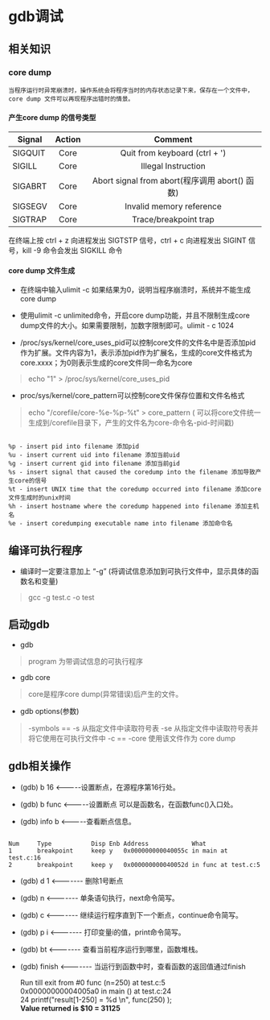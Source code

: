 # gdb调试

## 相关知识

### core dump

	当程序运行时异常崩溃时，操作系统会将程序当时的内存状态记录下来，保存在一个文件中，core dump 文件可以再现程序出错时的情景。
	
#### 产生core dump 的信号类型

| Signal    |  Action  |  Comment                                         |
| -------   |  :-----: |  :---------------------------------------:       |
| SIGQUIT   |   Core   |  Quit from keyboard (ctrl + '\)                  |
| SIGILL    |   Core   |  Illegal Instruction                             |
| SIGABRT   |   Core   |  Abort signal from abort(程序调用 abort() 函数)  |
| SIGSEGV   |   Core   |  Invalid memory reference                        |
| SIGTRAP   |   Core   |  Trace/breakpoint trap                           |

在终端上按 ctrl + z 向进程发出 SIGTSTP 信号，ctrl + c 向进程发出 SIGINT 信号，kill -9 命令会发出 SIGKILL 命令

#### core dump 文件生成

-  在终端中输入ulimit -c 如果结果为0，说明当程序崩溃时，系统并不能生成core dump

- 使用ulimit -c unlimited命令，开启core dump功能，并且不限制生成core dump文件的大小。如果需要限制，加数字限制即可。ulimit - c 1024

- /proc/sys/kernel/core_uses_pid可以控制core文件的文件名中是否添加pid作为扩展。文件内容为1，表示添加pid作为扩展名，生成的core文件格式为core.xxxx；为0则表示生成的core文件同一命名为core
> echo "1" > /proc/sys/kernel/core_uses_pid

- proc/sys/kernel/core_pattern可以控制core文件保存位置和文件名格式
> echo "/corefile/core-%e-%p-%t" > core_pattern  ( 可以将core文件统一生成到/corefile目录下，产生的文件名为core-命令名-pid-时间戳) 

```

%p - insert pid into filename 添加pid
%u - insert current uid into filename 添加当前uid
%g - insert current gid into filename 添加当前gid
%s - insert signal that caused the coredump into the filename 添加导致产生core的信号
%t - insert UNIX time that the coredump occurred into filename 添加core文件生成时的unix时间
%h - insert hostname where the coredump happened into filename 添加主机名
%e - insert coredumping executable name into filename 添加命令名

```

## 编译可执行程序

- 编译时一定要注意加上 “-g” (将调试信息添加到可执行文件中，显示具体的函数名和变量)
> gcc -g test.c -o test

## 启动gdb

- gdb <program> 
> program 为带调试信息的可执行程序

- gdb <program> core
> core是程序core dump(异常错误)后产生的文件。

- gdb options(参数)
> -symbols <file>  == -s <file> 从指定文件中读取符号表
> -se <file>  从指定文件中读取符号表并将它使用在可执行文件中
> -c <file> == -core <file> 使用该文件作为 core dump 

## gdb相关操作

- (gdb) b 16     <-----设置断点，在源程序第16行处。

- (gdb) b func   <-----设置断点 可以是函数名，在函数func()入口处。

- (gdb) info b   <-----查看断点信息。

```

Num     Type           Disp Enb Address            What
1       breakpoint     keep y   0x000000000040055c in main at test.c:16
2       breakpoint     keep y   0x000000000040052d in func at test.c:5

```

- (gdb) d 1        <------- 删除1号断点

- (gdb) n          <------- 单条语句执行，next命令简写。

- (gdb) c          <------- 继续运行程序直到下一个断点，continue命令简写。

- (gdb) p i        <------- 打印变量i的值，print命令简写。

- (gdb) bt         <------- 查看当前程序运行到哪里，函数堆栈。

- (gdb) finish         <------- 当运行到函数中时，查看函数的返回值通过finish

  Run till exit from #0  func (n=250) at test.c:5  
  0x00000000004005a0 in main () at test.c:24  
  24         printf("result[1-250] = %d \n", func(250) );  
  **Value returned is $10 = 31125**
